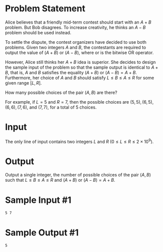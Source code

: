 # Problem Statement
Alice believes that a friendly mid-term contest should start with an $A + B$ problem. But Bob disagrees. To increase creativity, he thinks an $A - B$ problem should be used instead.

To settle the dispute, the contest organizers have decided to use both problems. Given two integers $A$ and $B$, the contestants are required to output the value of $(A + B)$ or $(A - B)$, where or is the bitwise OR operator.

However, Alice still thinks her $A + B$ idea is superior. She decides to design the sample input of the problem so that the sample output is identical to $A + B$, that is, $A$ and $B$ satisfies the equality $(A + B)$ or $(A - B) = A + B$. Furthermore, her choice of $A$ and $B$ should satisfy $L \le B \le A \le R$ for some given range $[L, R]$.

How many possible choices of the pair $(A, B)$ are there?

For example, if $L = 5$ and $R = 7$, then the possible choices are $(5, 5), (6, 5), (6, 6), (7, 6),$ and $(7, 7)$, for a total of 5 choices.

# Input

The only line of input contains two integers $L$ and $R$ ($0 \le L \le R \le 2 \times 10^9$).

# Output

Output a single integer, the number of possible choices of the pair $(A, B)$ such that $L \le B \le A \le R$ and $(A + B)$ or $(A - B) = A + B$.


# Sample Input #1
```
5 7
```
# Sample Output #1
```
5
```